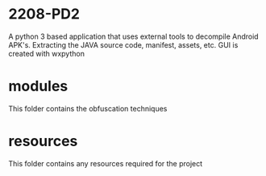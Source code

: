 # 2208-PD2
A python 3 based application that uses external tools to decompile Android APK's. Extracting the JAVA source code, manifest, assets, etc.
GUI is created with wxpython
# modules
This folder contains the obfuscation techniques
# resources
This folder contains any resources required for the project
